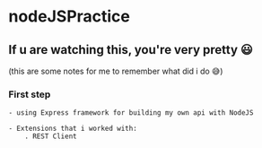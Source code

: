 # nodeJSPractice

## If u are watching this, you're very pretty 😃

(this are some notes for me to remember what did i do 😅)

### First step

    - using Express framework for building my own api with NodeJS

    - Extensions that i worked with:
        . REST Client
